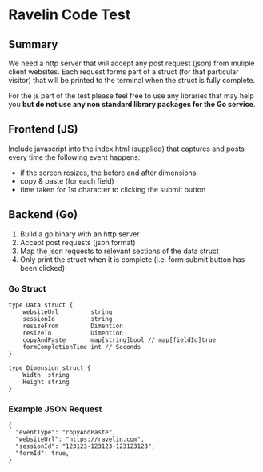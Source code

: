 Ravelin Code Test
=================

## Summary
We need a http server that will accept any post request (json) from muliple client websites. Each request forms part of a struct (for that particular visitor) that will be printed to the terminal when the struct is fully complete. 

For the js part of the test please feel free to use any libraries that may help you **but do not use any non standard library packages for the Go service**.

## Frontend (JS)
Include javascript into the index.html (supplied) that captures and posts every time the following event happens:

  - if the screen resizes, the before and after dimensions
  - copy & paste (for each field)
  - time taken for 1st character to clicking the submit button


## Backend (Go)
1. Build a go binary with an http server
2. Accept post requests (json format)
3. Map the json requests to relevant sections of the data struct
4. Only print the struct when it is complete (i.e. form submit button has been clicked)

### Go Struct
```
type Data struct {
	websiteUrl         string
	sessionId          string
	resizeFrom         Dimention
	resizeTo           Dimention
	copyAndPaste       map[string]bool // map[fieldId]true
	formCompletionTime int // Seconds
}

type Dimension struct {
	Width  string
	Height string
}
```
### Example JSON Request
```
{
  "eventType": "copyAndPaste",
  "websiteUrl": "https://ravelin.com",
  "sessionId": "123123-123123-123123123",
  "formId": true,
}
```



